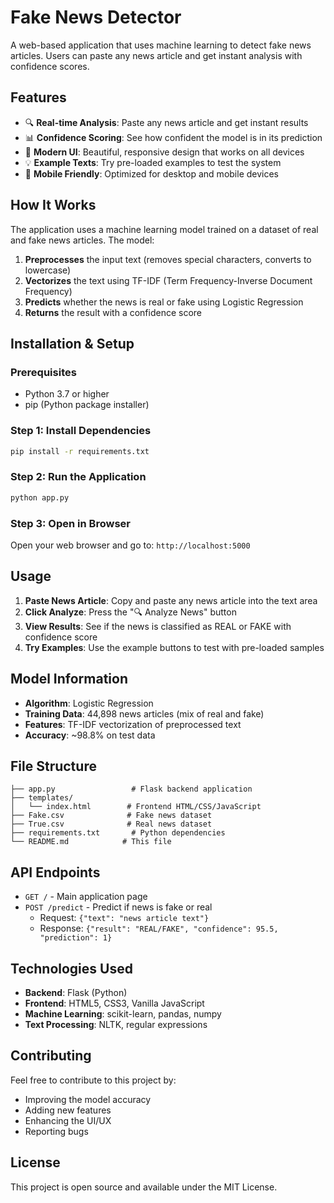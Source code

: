 # Fake News Detector

A web-based application that uses machine learning to detect fake news articles. Users can paste any news article and get instant analysis with confidence scores.

## Features

- 🔍 **Real-time Analysis**: Paste any news article and get instant results
- 📊 **Confidence Scoring**: See how confident the model is in its prediction
- 🎨 **Modern UI**: Beautiful, responsive design that works on all devices
- 💡 **Example Texts**: Try pre-loaded examples to test the system
- 📱 **Mobile Friendly**: Optimized for desktop and mobile devices

## How It Works

The application uses a machine learning model trained on a dataset of real and fake news articles. The model:

1. **Preprocesses** the input text (removes special characters, converts to lowercase)
2. **Vectorizes** the text using TF-IDF (Term Frequency-Inverse Document Frequency)
3. **Predicts** whether the news is real or fake using Logistic Regression
4. **Returns** the result with a confidence score

## Installation & Setup

### Prerequisites
- Python 3.7 or higher
- pip (Python package installer)

### Step 1: Install Dependencies
```bash
pip install -r requirements.txt
```

### Step 2: Run the Application
```bash
python app.py
```

### Step 3: Open in Browser
Open your web browser and go to: `http://localhost:5000`

## Usage

1. **Paste News Article**: Copy and paste any news article into the text area
2. **Click Analyze**: Press the "🔍 Analyze News" button
3. **View Results**: See if the news is classified as REAL or FAKE with confidence score
4. **Try Examples**: Use the example buttons to test with pre-loaded samples

## Model Information

- **Algorithm**: Logistic Regression
- **Training Data**: 44,898 news articles (mix of real and fake)
- **Features**: TF-IDF vectorization of preprocessed text
- **Accuracy**: ~98.8% on test data

## File Structure

```
├── app.py                 # Flask backend application
├── templates/
│   └── index.html        # Frontend HTML/CSS/JavaScript
├── Fake.csv              # Fake news dataset
├── True.csv              # Real news dataset
├── requirements.txt       # Python dependencies
└── README.md            # This file
```

## API Endpoints

- `GET /` - Main application page
- `POST /predict` - Predict if news is fake or real
  - Request: `{"text": "news article text"}`
  - Response: `{"result": "REAL/FAKE", "confidence": 95.5, "prediction": 1}`

## Technologies Used

- **Backend**: Flask (Python)
- **Frontend**: HTML5, CSS3, Vanilla JavaScript
- **Machine Learning**: scikit-learn, pandas, numpy
- **Text Processing**: NLTK, regular expressions

## Contributing

Feel free to contribute to this project by:
- Improving the model accuracy
- Adding new features
- Enhancing the UI/UX
- Reporting bugs

## License

This project is open source and available under the MIT License. 
